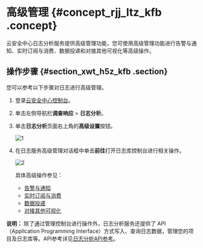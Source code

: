 # 高级管理 {#concept_rjj_ltz_kfb .concept}

云安全中心日志分析服务提供高级管理功能，您可使用高级管理功能进行告警与通知、实时订阅与消费、数据投递和对接其他可视化等高级操作。

## 操作步骤 {#section_xwt_h5z_kfb .section}

您可以参考以下步骤对日志进行高级管理。

1.  登录[云安全中心控制台](https://yundun.console.aliyun.com/?p=sas)。
2.  单击左侧导航栏**调查响应** \> **日志分析**。
3.  单击**日志分析**页面右上角的**高级设置**按钮。

    ![1](http://static-aliyun-doc.oss-cn-hangzhou.aliyuncs.com/assets/img/23601/156453593613596_zh-CN.png)

4.  在日志服务高级管理对话框中单击**前往**打开日志库控制台进行相关操作。

    ![2](http://static-aliyun-doc.oss-cn-hangzhou.aliyuncs.com/assets/img/23601/156453593613597_zh-CN.png)

    具体高级操作参见：

    -   [告警与通知](../../../../intl.zh-CN/用户指南/告警/简介.md#)
    -   [实时订阅与消费](../../../../intl.zh-CN/用户指南/实时消费/简介.md#)
    -   [数据投递](../../../../intl.zh-CN/用户指南/数据投递/简介.md#)
    -   [对接其他可视化](../../../../intl.zh-CN/用户指南/可视化分析/其他可视化方案/对接Grafana.md#)

**说明：** 除了通过管理控制台进行操作外，日志分析服务还提供了 API（Application Programming Interface）方式写入、查询日志数据，管理您的项目及日志库等。API参考详见[日志分析API参考](https://www.alibabacloud.com/help/zh/doc-detail/93452.htm?spm=a2c63.l28256.b99.74.16b01de47z2muk)。

